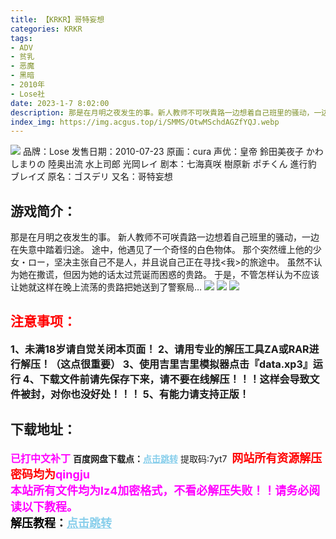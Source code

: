 ```yaml
---
title: 【KRKR】哥特妄想
categories: KRKR
tags:
- ADV
- 贫乳
- 恶魔
- 黑暗
- 2010年
- Lose社
date: 2023-1-7 8:02:00
description: 那是在月明之夜发生的事。新人教师不可咲貴路一边想着自己班里的骚动，一边在失意中踏着归途。途中，他遇见了一个奇怪的白色物体。那个突然缠上他的少女・ロー，坚决主张自己不是人，并且说自己正在寻找<我>的旅途中。虽然不认为她在撒谎，但因为她的话太过荒诞而困惑的贵路。于是，不管怎样认为不应该让她就这样在晚上流荡的贵路把她送到了警察局…
index_img: https://img.acgus.top/i/SMMS/OtwMSchdAGZfYQJ.webp
---
```

![](https://img.acgus.top/i/SMMS/OtwMSchdAGZfYQJ.webp)
品牌：Lose
发售日期：2010-07-23
原画：cura
声优：皇帝 鈴田美夜子 かわしまりの 陸奥出流 水上司郎 光岡レイ
剧本：七海真咲 樹原新 ポチくん 進行豹 ブレイズ
原名：ゴスデリ
又名：哥特妄想

## 游戏简介：
那是在月明之夜发生的事。
新人教师不可咲貴路一边想着自己班里的骚动，一边在失意中踏着归途。
途中，他遇见了一个奇怪的白色物体。
那个突然缠上他的少女・ロー，坚决主张自己不是人，并且说自己正在寻找<我>的旅途中。
虽然不认为她在撒谎，但因为她的话太过荒诞而困惑的贵路。
于是，不管怎样认为不应该让她就这样在晚上流荡的贵路把她送到了警察局…
![](https://img.acgus.top/i/SMMS/ueJ9KrvXmpWVBGn.webp)
![](https://img.acgus.top/i/SMMS/ENplX2OYzAcd41h.webp)
![](https://img.acgus.top/i/SMMS/dUgjY9WpLrcFoCh.webp)








## <font color=#FF0000 >注意事项：</font>
<font size=3><b>1、未满18岁请自觉关闭本页面！
2、请用专业的解压工具ZA或RAR进行解压！（这点很重要）
3、使用吉里吉里模拟器点击『data.xp3』运行
4、下载文件前请先保存下来，请不要在线解压！！！这样会导致文件被封，对你也没好处！！！
5、有能力请支持正版！</b></font>

## 下载地址：
<font color=#FF00FF size=3><b>已打中文补丁</b></font>
<b>百度网盘下载点：</b><a href="https://pan.baidu.com/s/1u7LbsNhRvN4FBOPHnpDvIg?pwd=7yt7" style="color: #87CEEB;"><b>点击跳转</b></a> 提取码:7yt7
<a style="padding: 0" href="https://post.qingju.org/AD/"><img style="max-width:100%" src="https://img.acgus.top/i/2024/07/478f689b8021d8d499ab43d21acf137a.gif" alt=""></a>
<b><font color=#FF0000 size=4>网站所有资源解压密码均为</b></font><b><font color=#FF00FF size=4>qingju</font><font color=#FF0000 ></font></b><br><b><font color=#FF00FF size=4>本站所有文件均为lz4加密格式，不看必解压失败！！请务必阅读以下教程。</b></font><br><b><font color=#000 size=4>解压教程：</b><a href="https://post.qingju.org/tutorial/000/" style="color: #87CEEB;"><b>点击跳转</b></a>